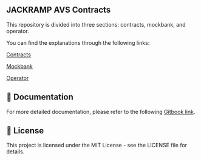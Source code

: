 ## JACKRAMP AVS Contracts
This repository is divided into three sections: contracts, mockbank, and operator.

You can find the explanations through the following links:

[Contracts](/contracts/README.md)

[Mockbank](/mockbank/README.md)

[Operator](/operator/README.md)

## 📧 Documentation

For more detailed documentation, please refer to the following [Gitbook link](https://kbaji.gitbook.io/jackramp-avs).

## 📜 License

This project is licensed under the MIT License - see the LICENSE file for details.
